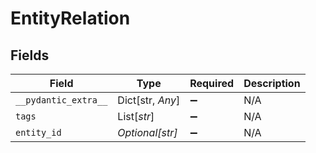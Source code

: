 # EntityRelation


## Fields

| Field                | Type                 | Required             | Description          |
| -------------------- | -------------------- | -------------------- | -------------------- |
| `__pydantic_extra__` | Dict[str, *Any*]     | :heavy_minus_sign:   | N/A                  |
| `tags`               | List[*str*]          | :heavy_minus_sign:   | N/A                  |
| `entity_id`          | *Optional[str]*      | :heavy_minus_sign:   | N/A                  |